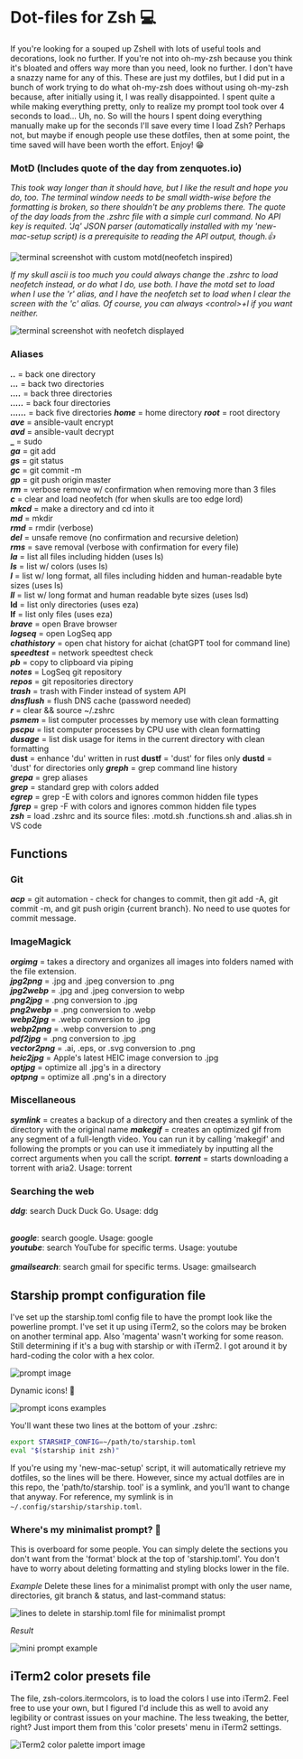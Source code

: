 # Dot-files for Zsh 💻

If you're looking for a souped up Zshell with lots of useful tools and decorations, look no further. If you're not into oh-my-zsh because you think it's bloated and offers way more than you need, look no further. I don't have a snazzy name for any of this. These are just my dotfiles, but I did put in a bunch of work trying to do what oh-my-zsh does without using oh-my-zsh because, after initially using it, I was really disappointed. I spent quite a while making everything pretty, only to realize my prompt tool took over 4 seconds to load... Uh, no. So will the hours I spent doing everything manually make up for the seconds I'll save every time I load Zsh? Perhaps not, but maybe if enough people use these dotfiles, then at some point, the time saved will have been worth the effort. Enjoy! 😁

### MotD (Includes quote of the day from zenquotes.io)

_This took way longer than it should have, but I like the result and hope you do, too. The terminal window needs to be small width-wise before the formatting is broken, so there shouldn't be any problems there. The quote of the day loads from the .zshrc file with a simple curl command. No API key is requited. 'Jq' JSON parser (automatically installed with my 'new-mac-setup script) is a prerequisite to reading the API output, though.👍_

![terminal screenshot with custom motd(neofetch inspired)](/assets/motd-screen.png)

_If my skull ascii is too much you could always change the .zshrc to load neofetch instead, or do what I do, use both. I have the motd set to load when I use the 'r' alias, and I have the neofetch set to load when I clear the screen with the 'c' alias. Of course, you can always &lt;control&gt;+l if you want neither._

![terminal screenshot with neofetch displayed](/assets/neofetch.png)

### Aliases

**_.._** = back one directory  
**_..._** = back two directories  
**_...._** = back three directories  
**_....._** = back four directories  
**_......_** = back five directories
**_home_** = home directory
**_root_** = root directory
**_ave_** = ansible-vault encrypt  
**_avd_** = ansible-vault decrypt  
**\_** = sudo  
**_ga_** = git add  
**_gs_** = git status  
**_gc_** = git commit -m  
**_gp_** = git push origin master  
**_rm_** = verbose remove w/ confirmation when removing more than 3 files  
**_c_** = clear and load neofetch (for when skulls are too edge lord)  
**_mkcd_** = make a directory and cd into it  
**_md_** = mkdir  
**_rmd_** = rmdir (verbose)  
**_del_** = unsafe remove (no confirmation and recursive deletion)  
**_rms_** = save removal (verbose with confirmation for every file)  
**_la_** = list all files including hidden (uses ls)  
**_ls_** = list w/ colors (uses ls)  
**_l_** = list w/ long format, all files including hidden and human-readable byte sizes (uses ls)  
**_ll_** = list w/ long format and human readable byte sizes (uses lsd)  
**ld** = list only directories (uses eza)  
**lf** = list only files (uses eza)  
**_brave_** = open Brave browser  
**_logseq_** = open LogSeq app  
**_chathistory_** = open chat history for aichat (chatGPT tool for command line)  
**_speedtest_** = network speedtest check  
**_pb_** = copy to clipboard via piping  
**_notes_** = LogSeq git repository  
**_repos_** = git repositories directory  
**_trash_** = trash with Finder instead of system API  
**_dnsflush_** = flush DNS cache (password needed)  
**_r_** = clear && source ~/.zshrc  
**_psmem_** = list computer processes by memory use with clean formatting  
**_pscpu_** = list computer processes by CPU use with clean formatting  
**_dusage_** = list disk usage for items in the current directory with clean formatting  
**dust** = enhance 'du' written in rust
**dustf** = 'dust' for files only
**dustd** = 'dust' for directories only
**_greph_** = grep command line history  
**_grepa_** = grep aliases  
**_grep_** = standard grep with colors added  
**_egrep_** = grep -E with colors and ignores common hidden file types  
**_fgrep_** = grep -F with colors and ignores common hidden file types  
**_zsh_** = load .zshrc and its source files: .motd.sh .functions.sh and .alias.sh in VS code

## Functions

### Git

**_acp_** = git automation - check for changes to commit, then git add -A, git commit -m, and git push origin {current branch}. No need to use quotes for commit message.

### ImageMagick

**_orgimg_** = takes a directory and organizes all images into folders named with the file extension.  
**_jpg2png_** = .jpg and .jpeg conversion to .png  
**_jpg2webp_** = .jpg and .jpeg conversion to webp  
**_png2jpg_** = .png conversion to .jpg  
**_png2webp_** = .png conversion to .webp  
**_webp2jpg_** = .webp conversion to .jpg  
**_webp2png_** = .webp conversion to .png  
**_pdf2jpg_** = .png conversion to .jpg  
**_vector2png_** = .ai, .eps, or .svg conversion to .png  
**_heic2jpg_** = Apple's latest HEIC image conversion to .jpg  
**_optjpg_** = optimize all .jpg's in a directory  
**_optpng_** = optimize all .png's in a directory

### Miscellaneous

**_symlink_** = creates a backup of a directory and then creates a symlink of the directory with the original name
**_makegif_** = creates an optimized gif from any segment of a full-length video. You can run it by calling 'makegif' and following the prompts or you can use it immediately by inputting all the correct arguments when you call the script.
**_torrent_** = starts downloading a torrent with aria2. Usage: torrent <label> <info hash>

### Searching the web

**_ddg_**: search Duck Duck Go. Usage: ddg <search terms in quotes>  
**_google_**: search google. Usage: google <rsearch terms in quotes>  
**_youtube_**: search YouTube for specific terms. Usage: youtube <search terms in quotes>  
**_gmailsearch_**: search gmail for specific terms. Usage: gmailsearch <search terms in quotes>  

## Starship prompt configuration file

I've set up the starship.toml config file to have the prompt look like the powerline prompt. I've set it up using iTerm2, so the colors may be broken on another terminal app. Also 'magenta' wasn't working for some reason. Still determining if it's a bug with starship or with iTerm2. I got around it by hard-coding the color with a hex color.

![prompt image](/assets/prompt.png)

Dynamic icons! 🥹

![prompt icons examples](/assets/prompt-icons.png)

You'll want these two lines at the bottom of your .zshrc:

```zsh
export STARSHIP_CONFIG=~/path/to/starship.toml
eval "$(starship init zsh)"
```

If you're using my 'new-mac-setup' script, it will automatically retrieve my dotfiles, so the lines will be there. However, since my actual dotfiles are in this repo, the 'path/to/starship. tool' is a symlink, and you'll want to change that anyway. For reference, my symlink is in `~/.config/starship/starship.toml`.

### Where's my minimalist prompt? 🧐

This is overboard for some people. You can simply delete the sections you don't want from the 'format' block at the top of 'starship.toml'. You don't have to worry about deleting formatting and styling blocks lower in the file.

_Example_ Delete these lines for a minimalist prompt with only the user name, directories, git branch & status, and last-command status:

![lines to delete in starship.toml file for minimalist prompt](/assets/minimal.png)

_Result_

![mini prompt example](/assets/mini-prompt.png)

## iTerm2 color presets file

The file, zsh-colors.itermcolors, is to load the colors I use into iTerm2. Feel free to use your own, but I figured I'd include this as well to avoid any legibility or contrast issues on your machine. The less tweaking, the better, right? Just import them from this 'color presets' menu in iTerm2 settings.

![iTerm2 color palette import image](/assets/iterm-colors.png)
